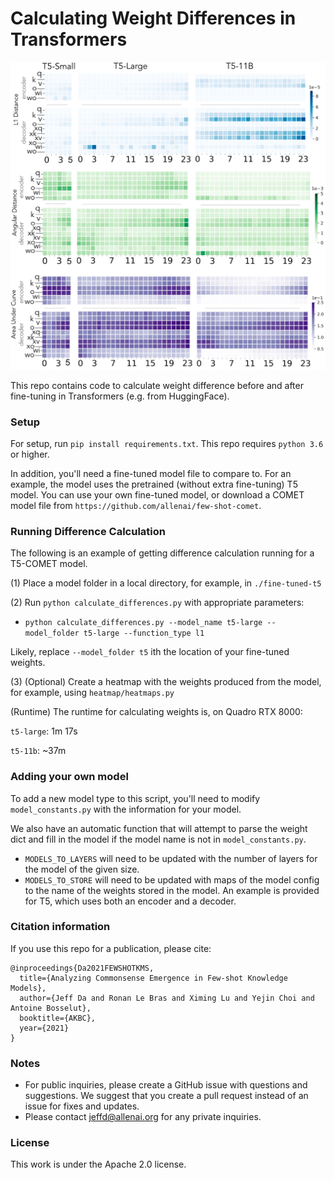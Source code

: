 # Calculating Weight Differences in Transformers

![Image of heatmaps in T5](images/heatmap.png)

This repo contains code to calculate weight difference before and after fine-tuning in Transformers (e.g. from HuggingFace).

### Setup

For setup, run `pip install requirements.txt`. This repo requires `python 3.6` or higher.

In addition, you'll need a fine-tuned model file to compare to. For an example, the model uses the pretrained (without extra fine-tuning) T5 model. You can use your own fine-tuned model, or download a COMET model file from `https://github.com/allenai/few-shot-comet`.

### Running Difference Calculation

The following is an example of getting difference calculation running for a T5-COMET model.

(1) Place a model folder in a local directory, for example, in `./fine-tuned-t5`

(2) Run `python calculate_differences.py` with appropriate parameters:

- `python calculate_differences.py --model_name t5-large --model_folder t5-large --function_type l1`

Likely, replace `--model_folder t5` ith the location of your fine-tuned weights.

(3) (Optional) Create a heatmap with the weights produced from the model, for example, using `heatmap/heatmaps.py`

(Runtime) The runtime for calculating weights is, on Quadro RTX 8000: 

`t5-large`: 1m 17s

`t5-11b`: ~37m

### Adding your own model

To add a new model type to this script, you'll need to modify `model_constants.py` with the information for your model.

We also have an automatic function that will attempt to parse the weight dict and fill in the model if the model name is not in `model_constants.py`.

- `MODELS_TO_LAYERS` will need to be updated with the number of layers for the model of the given size.
- `MODELS_TO_STORE` will need to be updated with maps of the model config to the name of the weights stored in the model. An example is provided for T5, which uses both an encoder and a decoder.

### Citation information

If you use this repo for a publication, please cite:

```
@inproceedings{Da2021FEWSHOTKMS,
  title={Analyzing Commonsense Emergence in Few-shot Knowledge Models},
  author={Jeff Da and Ronan Le Bras and Ximing Lu and Yejin Choi and Antoine Bosselut},
  booktitle={AKBC},
  year={2021}
}
```

### Notes

- For public inquiries, please create a GitHub issue with questions and suggestions. We suggest that you create a pull request instead of an issue for fixes and updates.
- Please contact jeffd@allenai.org for any private inquiries.

### License
This work is under the Apache 2.0 license.